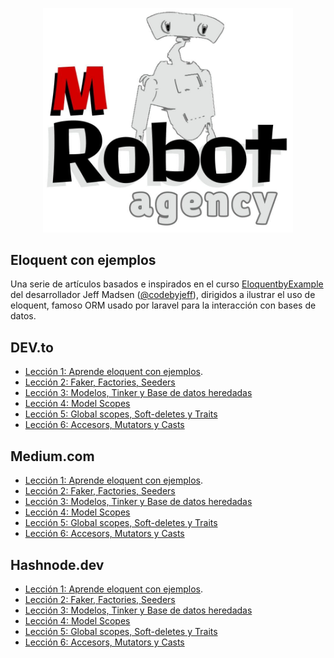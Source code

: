 <p align="center">
<a  target="_blank">
<img src="mr-robot-agency-logo.jpg" width="400"></a></p>


## Eloquent con ejemplos

Una serie de artículos basados e inspirados en el curso [EloquentbyExample](http://codebyjeff.com/) del desarrollador Jeff Madsen ([@codebyjeff](https://twitter.com/codebyjeff)), dirigidos a ilustrar el uso de eloquent, famoso ORM usado por laravel para la interacción con bases de datos.

## DEV.to

- [Lección 1: Aprende eloquent con ejemplos](https://dev.to/johanso/aprende-eloquent-con-ejemplos-2ld7).
- [Lección 2: Faker, Factories, Seeders](https://dev.to/johanso/aprende-eloquent-con-ejemplos-leccion-2-faker-factories-seeders-2725)
- [Lección 3: Modelos, Tinker y Base de datos heredadas](https://dev.to/johanso/aprende-eloquent-con-ejemplos-leccion-3-modelos-tinker-y-base-de-datos-heredadas-20bi)
- [Lección 4: Model Scopes](https://dev.to/johanso/aprende-eloquent-con-ejemplos-leccion-4-model-scopes-e7)
- [Lección 5: Global scopes, Soft-deletes y Traits](https://dev.to/johanso/aprende-eloquent-con-ejemplos-leccion-5-global-scopes-soft-deletes-y-traits-3c72)
- [Lección 6: Accesors, Mutators y Casts](https://dev.to/johanso/aprende-eloquent-con-ejemplos-leccion-6-accesors-mutators-y-casts-3ma9)

## Medium.com

- [Lección 1: Aprende eloquent con ejemplos](https://jtovartorres.medium.com/aprende-eloquent-con-ejemplos-b8d2a34e75a4).
- [Lección 2: Faker, Factories, Seeders](https://jtovartorres.medium.com/aprende-eloquent-con-ejemplos-ff1c95da99dd)
- [Lección 3: Modelos, Tinker y Base de datos heredadas](https://jtovartorres.medium.com/aprende-eloquent-con-ejemplos-lecci%C3%B3n-3-65c5ee5c780f)
- [Lección 4: Model Scopes](https://jtovartorres.medium.com/aprende-eloquent-con-ejemplos-lecci%C3%B3n-4-model-scopes-b01ff6dc6ad7)
- [Lección 5: Global scopes, Soft-deletes y Traits](https://jtovartorres.medium.com/aprende-eloquent-con-ejemplos-lecci%C3%B3n-5-global-scopes-soft-deletes-y-traits-d1d726309288)
- [Lección 6: Accesors, Mutators y Casts]()

## Hashnode.dev

- [Lección 1: Aprende eloquent con ejemplos](https://johantovar.hashnode.dev/aprende-eloquent-con-ejemplos).
- [Lección 2: Faker, Factories, Seeders](https://johantovar.hashnode.dev/aprende-eloquent-con-ejemplos-leccion-2-factories-y-faker)
- [Lección 3: Modelos, Tinker y Base de datos heredadas](https://johantovar.hashnode.dev/aprende-eloquent-con-ejemplos-leccion-3-modelos-tinker-y-base-de-datos-heredadas)
- [Lección 4: Model Scopes](https://johantovar.hashnode.dev/aprende-eloquent-con-ejemplos-leccion-4-model-scopes)
- [Lección 5: Global scopes, Soft-deletes y Traits](https://johantovar.hashnode.dev/aprende-eloquent-con-ejemplos-leccion-5-global-scopes-soft-deletes-y-traits)
- [Lección 6: Accesors, Mutators y Casts]()
